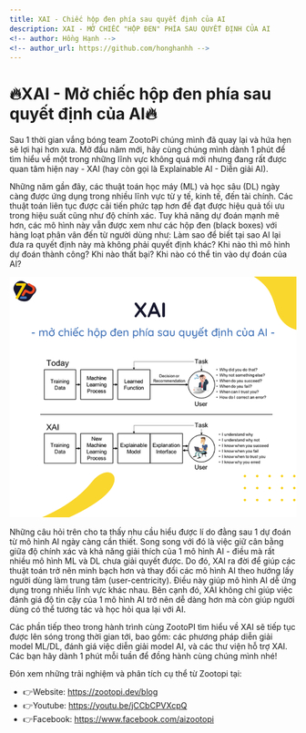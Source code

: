 ```yaml
---
title: XAI - Chiếc hộp đen phía sau quyết định của AI
description: XAI - MỞ CHIẾC "HỘP ĐEN" PHÍA SAU QUYẾT ĐỊNH CỦA AI
<!-- author: Hồng Hạnh -->
<!-- author_url: https://github.com/honghanhh -->
---
```


# 🔥XAI - Mở chiếc hộp đen phía sau quyết định của AI🔥

Sau 1 thời gian vắng bóng team ZootoPi chúng mình đã quay lại và hứa hẹn sẽ lợi hại hơn xưa. Mở đầu năm mới, hãy cùng chúng mình dành 1 phút để tìm hiểu về một trong những lĩnh vực không quá mới nhưng đang rất được quan tâm hiện nay - XAI (hay còn gọi là Explainable AI - Diễn giải AI).

Những năm gần đây, các thuật toán học máy (ML) và học sâu (DL) ngày càng được ứng dụng trong nhiều lĩnh vực từ y tế, kinh tế, đến tài chính. Các thuật toán liên tục được cải tiến phức tạp hơn để đạt được hiệu quả tối ưu trong hiệu suất cũng như độ chính xác. Tuy khả năng dự đoán mạnh mẽ hơn, các mô hình này vẫn được xem như các hộp đen (black boxes) với hàng loạt phân vân đến từ người dùng như: Làm sao để biết tại sao AI lại đưa ra quyết định này mà không phải quyết định khác? Khi nào thì mô hình dự đoán thành công? Khi nào thất bại? Khi nào có thể tin vào dự đoán của AI?

![Explanable AI](img/xai.png)

<!--truncate-->

Những câu hỏi trên cho ta thấy nhu cầu hiểu được lí do đằng sau 1 dự đoán từ mô hình AI ngày càng cần thiết. Song song với đó là việc giữ cân bằng giữa độ chính xác và khả năng giải thích của 1 mô hình AI - điều mà rất nhiều mô hình ML và DL chưa giải quyết được. Do đó, XAI ra đời để giúp các thuật toán trở nên minh bạch hơn và thay đổi các mô hình AI theo hướng lấy người dùng làm trung tâm (user-centricity). Điều này giúp mô hình AI dễ ứng dụng trong nhiều lĩnh vực khác nhau. Bên cạnh đó, XAI không chỉ giúp việc đánh giá độ tin cậy của 1 mô hình AI trở nên dễ dàng hơn mà còn giúp người dùng có thể tương tác và học hỏi qua lại với AI.

Các phần tiếp theo trong hành trình cùng ZootoPI tìm hiểu về XAI sẽ tiếp tục được lên sóng trong thời gian tới, bao gồm: các phương pháp diễn giải model ML/DL, đánh giá việc diễn giải model AI, và các thư viện hỗ trợ XAI. Các bạn hãy dành 1 phút mỗi tuần để đồng hành cùng chúng mình nhé!

Đón xem những trải nghiệm và phân tích cụ thể từ Zootopi tại:

- 👉Website: https://zootopi.dev/blog
- 👉Youtube: https://youtu.be/jCCbCPVXcpQ
- 👉Facebook: https://www.facebook.com/aizootopi
